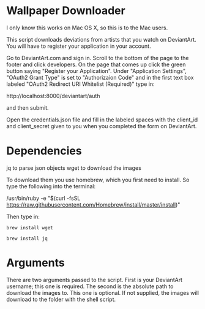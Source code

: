 # Wallpaper Downloader

I only know this works on Mac OS X, so this is to the Mac users.

This script downloads deviations from artists that you watch on DeviantArt.
You will have to register your application in your account.

Go to DeviantArt.com and sign in. Scroll to the bottom of the page to the footer and click developers.
On the page that comes up click the green button saying "Register your Application".
Under "Application Settings", "OAuth2 Grant Type" is set to "Authorizaion Code" and in the first text box labeled "OAuth2 Redirect URI Whitelist (Required)" type in:
  
  http://localhost:8000/deviantart/auth

and then submit.

Open the credentials.json file and fill in the labeled spaces with the client_id and client_secret given to you when you completed the form on DeviantArt.

# Dependencies
jq to parse json objects
wget to download the images

To download them you use homebrew, which you first need to install. So type the following into the terminal:

  /usr/bin/ruby -e "$(curl -fsSL https://raw.githubusercontent.com/Homebrew/install/master/install)"

Then type in:

  `brew install wget`
  
  `brew install jq`

# Arguments
There are two arguments passed to the script.
First is your DeviantArt username; this one is required.
The second is the absolute path to download the images to. This one is optional. If not supplied, the images will download to the folder with the shell script.
